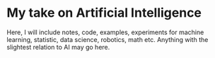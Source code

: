 # My take on Artificial Intelligence
Here, I will include notes, code, examples, experiments for machine learning, statistic, data science, robotics, math etc.
Anything with the slightest relation to AI may go here.
